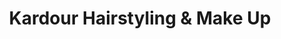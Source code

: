 ---
title: "Kardour Hairstyling & Make Up"
url: /hamburg/kardour-hairstyling-und-make-up/
shop: Friseur
---